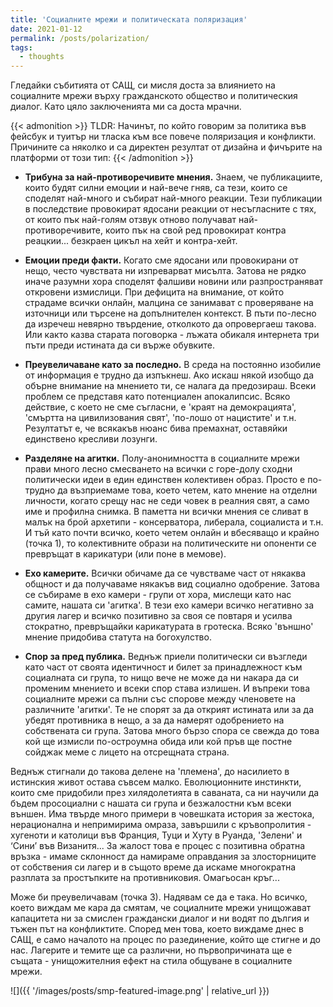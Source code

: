 ```yaml
---
title: 'Социалните мрежи и политическата поляризация'
date: 2021-01-12
permalink: /posts/polarization/
tags:
  - thoughts
---
```


Гледайки събитията от САЩ, си мисля доста за влиянието на социалните мрежи върху гражданското общество и политическия диалог. Като цяло заключенията ми са доста мрачни.

{{< admonition >}}
TLDR: Начинът, по който говорим за политика във фейсбук и туитър ни тласка към все повече поляризация и конфликти.
Причините са няколко и са директен резултат от дизайна и фичърите на платформи от този тип:
{{< /admonition >}}

- **Трибуна за най-противоречивите мнения.** Знаем, че публикациите, които будят силни емоции и най-вече гняв, са тези, които се споделят най-много и събират най-много реакции. Тези публикации в последствие провокират ядосани реакции от несъгласните с тях, от които пък най-голям отзвук отново получават най-противоречивите, които пък на свой ред провокират контра реацкии... безкраен цикъл на хейт и контра-хейт.
    
- **Емоции преди факти.** Когато сме ядосани или провокирани от нещо, често чувствата ни изпреварват мисълта. Затова не рядко иначе разумни хора споделят фалшиви новини или разпространяват откровени измислици. При дефицита на внимание, от който страдаме всички онлайн, малцина се занимават с проверяване на източници или търсене на допълнителен контекст. В пъти по-лесно да изречеш невярно твърдение, отколкото да опровергаеш такова. Или както казва старата поговорка - лъжата обикаля интернета три пъти преди истината да си върже обувките.
    
- **Преувеличаване като за последно.** В среда на постоянно изобилие от информация е трудно да изпъкнеш. Ако искаш някой изобщо да обърне внимание на мнението ти, се налага да предозираш. Всеки проблем се представя като потенциален апокалипсис. Всяко действие, с което не сме съгласни, е 'краят на демокрацията', 'смъртта на цивилизования свят', 'по-лошо от нацистите' и т.н. Резултатът е, че всякакъв нюанс бива премахнат, оставяйки единствено кресливи лозунги.
    
- **Разделяне на агитки.** Полу-анонимността в социалните мрежи прави много лесно смесването на всички с горе-долу сходни политически идеи в един единствен колективен образ. Просто е по-трудно да възприемаме това, което четем, като мнение на отделни личности, когато срещу нас не седи човек в реалния свят, а само име и профилна снимка. В паметта ни всички мнения се сливат в малък на брой архетипи - консерватора, либерала, социалиста и т.н. И тъй като почти всичко, което четем онлайн и вбесяващо и крайно (точка 1), то колективните образи на политическите ни опоненти се превръщат в карикатури (или поне в мемове).
    
- **Ехо камерите.** Всички обичаме да се чувстваме част от някаква общност и да получаваме някакъв вид социално одобрение. Затова се събираме в ехо камери - групи от хора, мислещи като нас самите, нашата си 'агитка'. В тези ехо камери всичко негативно за другия лагер и всичко позитивно за своя се повтаря и усилва стократно, превръщайки карикатурата в гротеска. Всяко 'външно' мнение придобива статута на богохулство.
    
- **Спор за пред публика.** Веднъж приели политически си възгледи като част от своята идентичност и билет за принадлежност към социалната си група, то нищо вече не може да ни накара да си променим мнението и всеки спор става излишен. И въпреки това социалните мрежи са пълни със спорове между членовете на различните 'агитки'. Те не спорят за да открият истината или за да убедят противника в нещо, а за да намерят одобрението на собствената си група. Затова много бързо спора се свежда до това кой ще измисли по-остроумна обида или кой пръв ще постне сойджак меме с лицето на отсрещната страна.

Веднъж стигнали до такова делене на 'племена', до насилието в истинския живот остава съвсем малко. Еволюционните инстинкти, които сме придобили през хилядолетията в саваната, са ни научили да бъдем просоциални с нашата си група и безжалостни към всеки външен. Има твърде много примери в човешката история за жестока, нерационална и непримирима омраза, завършили с кръвопролития - хугеноти и католици във Франция, Туци и Хуту в Руанда, 'Зелени' и ‘Сини’ във Визанитя... За жалост това е процес с позитивна обратна връзка - имаме склонност да намираме оправдания за злосторниците от собствения си лагер и в същото време да искаме многократна разплата за простъпките на противниковия. Омагьосан кръг...

Може би преувеличавам (точка 3). Надявам се да е така. Но всичко, което виждам ме кара да смятам, че социалните мрежи унищожават капацитета ни за смислен граждански диалог и ни водят по дългия и тъжен път на конфликтите. Според мен това, което виждаме днес в САЩ, е само началото на процес по разединение, който ще стигне и до нас. Лагерите и темите ще са различни, но първопричината ще е същата - унищожителния ефект на стила общуване в социалните мрежи.

![]({{ '/images/posts/smp-featured-image.png' | relative_url }})
